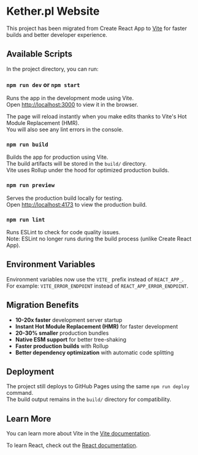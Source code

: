 # Kether.pl Website

This project has been migrated from Create React App to [Vite](https://vitejs.dev/) for faster builds and better developer experience.

## Available Scripts

In the project directory, you can run:

### `npm run dev` or `npm start`

Runs the app in the development mode using Vite.\
Open [http://localhost:3000](http://localhost:3000) to view it in the browser.

The page will reload instantly when you make edits thanks to Vite's Hot Module Replacement (HMR).\
You will also see any lint errors in the console.

### `npm run build`

Builds the app for production using Vite.\
The build artifacts will be stored in the `build/` directory.\
Vite uses Rollup under the hood for optimized production builds.

### `npm run preview`

Serves the production build locally for testing.\
Open [http://localhost:4173](http://localhost:4173) to view the production build.

### `npm run lint`

Runs ESLint to check for code quality issues.\
Note: ESLint no longer runs during the build process (unlike Create React App).

## Environment Variables

Environment variables now use the `VITE_` prefix instead of `REACT_APP_`.\
For example: `VITE_ERROR_ENDPOINT` instead of `REACT_APP_ERROR_ENDPOINT`.

## Migration Benefits

- **10-20x faster** development server startup
- **Instant Hot Module Replacement (HMR)** for faster development
- **20-30% smaller** production bundles
- **Native ESM support** for better tree-shaking
- **Faster production builds** with Rollup
- **Better dependency optimization** with automatic code splitting

## Deployment

The project still deploys to GitHub Pages using the same `npm run deploy` command.\
The build output remains in the `build/` directory for compatibility.

## Learn More

You can learn more about Vite in the [Vite documentation](https://vitejs.dev/guide/).

To learn React, check out the [React documentation](https://reactjs.org/).
